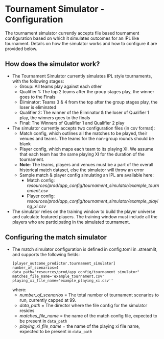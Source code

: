 # Tournament Simulator - Configuration
The tournament simulator currently accepts file based tournament configuration based on which it simulates outcomes for 
an IPL like tournament. Details on how the simulator works and how to configure it are provided below. 

## How does the simulator work? 
* The Tournament Simulator currently simulates IPL style tournaments, with the following stages:
  - Group: All teams play against each other
  - Qualifier 1: The top 2 teams after the group stages play, the winner goes to the Finals
  - Eliminator: Teams 3 & 4 from the top after the group stages play, the loser is eliminated
  - Qualifier 2: The winner of the Eliminator & the loser of Qualifier 1 play, the winners goes to the finals
  - Final: The Winners of Qualifier 1 and Qualifier 2 play
* The simulator currently accepts two configuration files (in csv format):
  * Match config, which outlines all the matches to be played, their venues and teams. The teams for the non-group 
  rounds should be blank
  * Player config, which maps each team to its playing XI. We assume that each team has the same playing XI for the 
  duration of the tournament.
  * __Note__: The teams, players and venues must be a part of the overall historical match dataset, else the simulator 
  will throw an error
  * Sample match & player config simulating an IPL are available here:
    * Match config: *resources/prod/app_config/tournament_simulator/example_tournament.csv*
    * Player config: *resources/prod/app_config/tournament_simulator/example_playing_xi.csv*
* The simulator relies on the training window to build the player universe and calculate featured players. The training 
window must include all the players who are participating in the simulated tournament.

## Configuring the match simulator
* The match simulator configuration is defined in config.toml in .streamlit, and supports the following fields:
  ```
  [player_outcome_predictor.tournament_simulator]
  number_of_scenarios=4
  data_path="resources/prod/app_config/tournament_simulator"
  matches_file_name='example_tournament.csv'
  playing_xi_file_name='example_playing_xi.csv''
  ```
  where:
  * *number_of_scenarios* = The total number of tournament scenarios to run, currently capped at 99. 
  * *data_path* = The director where the file config for the simulator resides 
  * *matches_file_name* = the name of the match config file, expected to be present in `data_path`
  * *playing_xi_file_name* = the name of the playing xi file name, expected to be present in `data_path`
